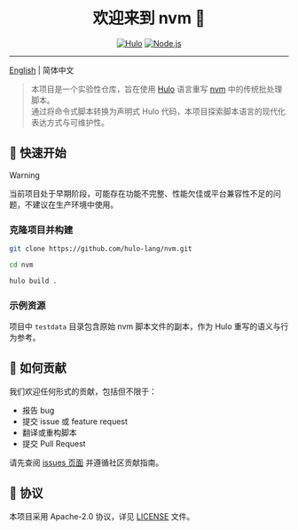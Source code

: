 <h1 align="center">欢迎来到 nvm 👋</h1>
<center>

[![Hulo](https://img.shields.io/badge/Hulo-%238866E9.svg?logoColor=white&style=for-the-badge)](https://github.com/hulo-lang/hulo) [![Node.js](https://img.shields.io/badge/NodeJS-%236DA55F.svg?logo=node.js&logoColor=white&style=for-the-badge)](https://nodejs.org/)

</center>

---

[English](README.md) | 简体中文


> 本项目是一个实验性仓库，旨在使用 [Hulo](https://github.com/hulo-lang) 语言重写 [nvm](https://github.com/nvm-sh/nvm) 中的传统批处理脚本。  
> 通过将命令式脚本转换为声明式 Hulo 代码，本项目探索脚本语言的现代化表达方式与可维护性。


## 🚀 快速开始

> [!WARNING]
> 当前项目处于早期阶段，可能存在功能不完整、性能欠佳或平台兼容性不足的问题，不建议在生产环境中使用。

### 克隆项目并构建

```sh
git clone https://github.com/hulo-lang/nvm.git

cd nvm

hulo build .
```

### 示例资源

项目中 `testdata` 目录包含原始 nvm 脚本文件的副本，作为 Hulo 重写的语义与行为参考。

## 🤝 如何贡献

我们欢迎任何形式的贡献，包括但不限于：

* 报告 bug
* 提交 issue 或 feature request
* 翻译或重构脚本
* 提交 Pull Request

请先查阅 [issues 页面](https://github.com/hulo-lang/nvm/issues) 并遵循社区贡献指南。

## 📝 协议

本项目采用 Apache-2.0 协议，详见 [LICENSE](LICENSE) 文件。
